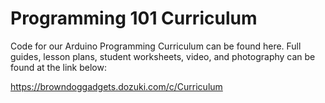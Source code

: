 # Programming 101 Curriculum

Code for our Arduino Programming Curriculum can be found here. Full guides, lesson plans, student worksheets, video, and photography can be found at the link below:

https://browndoggadgets.dozuki.com/c/Curriculum
